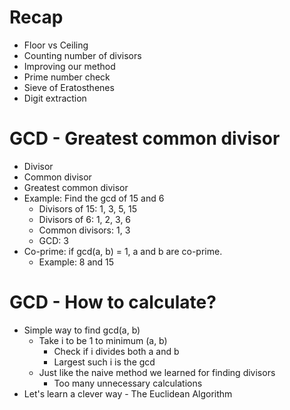 # Recap

- Floor vs Ceiling
- Counting number of divisors
- Improving our method
- Prime number check
- Sieve of Eratosthenes
- Digit extraction

# GCD - Greatest common divisor

- Divisor
- Common divisor
- Greatest common divisor
- Example: Find the gcd of 15 and 6
  - Divisors of 15: 1, 3, 5, 15
  - Divisors of 6: 1, 2, 3, 6
  - Common divisors: 1, 3
  - GCD: 3
- Co-prime: if gcd(a, b) = 1, a and b are co-prime.
  - Example: 8 and 15

# GCD - How to calculate?

- Simple way to find gcd(a, b)
  - Take i to be 1 to minimum (a, b)
    - Check if i divides both a and b
    - Largest such i is the gcd
  - Just like the naive method we learned for finding divisors
    - Too many unnecessary calculations
- Let's learn a clever way - The Euclidean Algorithm
